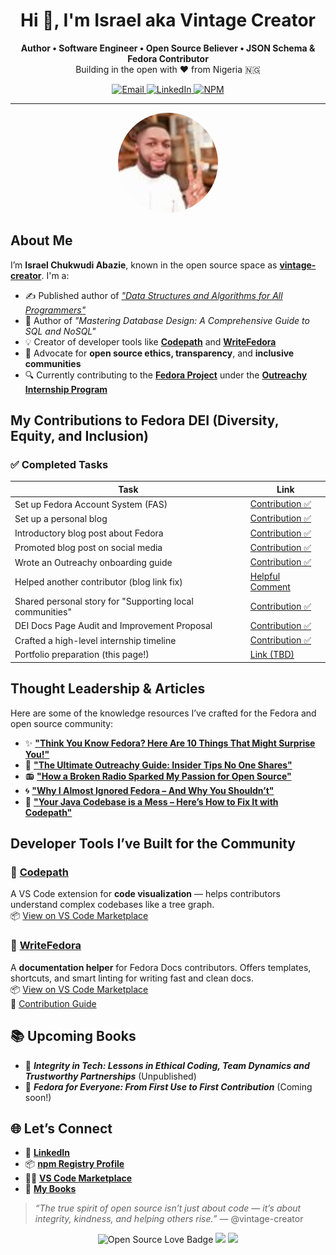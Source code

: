 <h1 align="center">Hi 👋, I'm Israel aka Vintage Creator</h1>

<p align="center">
  <b>Author • Software Engineer • Open Source Believer • JSON Schema & Fedora Contributor</b><br>
  Building in the open with ❤️ from Nigeria 🇳🇬
</p>

<p align="center">
  <a href="mailto:chuksy3@gmail.com">
    <img alt="Email" src="https://img.shields.io/badge/Email-chuksy3@gmail.com-blue?style=for-the-badge&logo=gmail">
  </a>
  <a href="https://www.linkedin.com/in/israel-abazie/">
    <img alt="LinkedIn" src="https://img.shields.io/badge/LinkedIn-israel--abazie-blue?style=for-the-badge&logo=linkedin">
  </a>
  <a href="https://www.npmjs.com/~vintage-creator">
    <img alt="NPM" src="https://img.shields.io/badge/NPM-vintage--creator-red?style=for-the-badge&logo=npm">
  </a>
</p>

---

<p align="center">
  <img src="images/avatar.jpeg" width="160" style="border-radius: 50%;" alt="Vintage Creator Avatar"/>
</p>


## About Me

I’m **Israel Chukwudi Abazie**, known in the open source space as [**vintage-creator**](https://www.npmjs.com/~vintage-creator). I'm a:

- ✍️ Published author of _["Data Structures and Algorithms for All Programmers"](https://www.kobo.com/ww/en/ebook/data-structures-algorithms-for-all-programmers)_  
- 💾 Author of _"Mastering Database Design: A Comprehensive Guide to SQL and NoSQL"_
- 💡 Creator of developer tools like [**Codepath**](https://github.com/vintage-creator/Codepath) and [**WriteFedora**](https://github.com/vintage-creator/WriteFedora)
- 🤝 Advocate for **open source ethics, transparency**, and **inclusive communities**
- 🔍 Currently contributing to the [**Fedora Project**](https://fedoraproject.org) under the [**Outreachy Internship Program**](https://www.outreachy.org)


## My Contributions to Fedora DEI (Diversity, Equity, and Inclusion)

### ✅ **Completed Tasks**
| Task | Link |
|------|------|
| Set up Fedora Account System (FAS) | [Contribution ✅](https://gitlab.com/fedora/dei/outreachy-internship/-/issues/1#note_2402570685) |
| Set up a personal blog | [Contribution ✅](https://gitlab.com/fedora/dei/outreachy-internship/-/issues/2#note_2402720227) |
| Introductory blog post about Fedora | [Contribution ✅](https://gitlab.com/fedora/dei/outreachy-internship/-/issues/3#note_2404369283) |
| Promoted blog post on social media | [Contribution ✅](https://gitlab.com/fedora/dei/outreachy-internship/-/issues/4#note_2404416024) |
| Wrote an Outreachy onboarding guide | [Contribution ✅](https://gitlab.com/fedora/dei/outreachy-internship/-/issues/5#note_2411491673) |
| Helped another contributor (blog link fix) | [Helpful Comment](https://gitlab.com/fedora/dei/outreachy-internship/-/issues/2#note_2402779887) |
| Shared personal story for "Supporting local communities" | [Contribution ✅](https://gitlab.com/fedora/dei/outreachy-internship/-/issues/8#note_2425507391) |
| DEI Docs Page Audit and Improvement Proposal | [Contribution ✅](https://gitlab.com/fedora/dei/outreachy-internship/-/issues/7#note_2413685681) |
| Crafted a high-level internship timeline | [Contribution ✅](https://gitlab.com/fedora/dei/outreachy-internship/-/issues/10#note_2449321547) |
| Portfolio preparation (this page!) | [Link (TBD)](https://Put-a-dummy-link.com) |


## Thought Leadership & Articles

Here are some of the knowledge resources I’ve crafted for the Fedora and open source community:

- ✨ [**"Think You Know Fedora? Here Are 10 Things That Might Surprise You!"**](https://fedora-project.hashnode.dev/think-you-know-fedora-here-are-10-things-that-might-surprise-you)
- 🧭 [**"The Ultimate Outreachy Guide: Insider Tips No One Shares"**](https://fedora-project.hashnode.dev/the-ultimate-outreachy-guide-insider-tips-no-one-shares)
- 📻 [**"How a Broken Radio Sparked My Passion for Open Source"**](https://fedora-project.hashnode.dev/how-a-broken-radio-sparked-my-passion-for-open-source)
- 🌀 [**"Why I Almost Ignored Fedora – And Why You Shouldn’t"**](https://vintagecreator.hashnode.dev/why-i-almost-ignored-fedora-and-why-you-shouldnt)
- 🧹 [**"Your Java Codebase is a Mess – Here’s How to Fix It with Codepath"**](https://codepath-vscode.hashnode.dev/your-java-codebase-is-a-mess-heres-how-to-fix-it-with-codepath)


## Developer Tools I’ve Built for the Community

### 🧰 [Codepath](https://github.com/vintage-creator/Codepath)
A VS Code extension for **code visualization** — helps contributors understand complex codebases like a tree graph.  
📦 [View on VS Code Marketplace](https://marketplace.visualstudio.com/items?itemName=IsraelAbazie.codepath)

### 📝 [WriteFedora](https://github.com/vintage-creator/WriteFedora)  
A **documentation helper** for Fedora Docs contributors. Offers templates, shortcuts, and smart linting for writing fast and clean docs.  
📦 [View on VS Code Marketplace](https://marketplace.visualstudio.com/items?itemName=IsraelAbazie.writefedora)  
🤝 [Contribution Guide](https://github.com/vintage-creator/WriteFedora/blob/master/CONTRIBUTING.md)


## 📚 Upcoming Books

- 🧭 _**Integrity in Tech: Lessons in Ethical Coding, Team Dynamics and Trustworthy Partnerships**_ (Unpublished)
- 🐧 _**Fedora for Everyone: From First Use to First Contribution**_ (Coming soon!)


## 🌐 Let’s Connect

- 💼 [**LinkedIn**](https://www.linkedin.com/in/israel-abazie/)
- 📦 [**npm Registry Profile**](https://www.npmjs.com/~vintage-creator)
- 🧑‍💻 [**VS Code Marketplace**](https://marketplace.visualstudio.com/items?itemName=IsraelAbazie.codepath)
- 📘 [**My Books**](https://www.kobo.com/ww/en/ebook/data-structures-algorithms-for-all-programmers)


> _“The true spirit of open source isn’t just about code — it’s about integrity, kindness, and helping others rise.”_ — @vintage-creator

<p align="center"><img src="https://img.shields.io/badge/Open%20Source-❤️-brightgreen" alt="Open Source Love Badge"/> <img src="https://img.shields.io/badge/Fedora-Community-blue" /> <img src="https://img.shields.io/badge/Outreachy-Contributor-orange" /></p>
